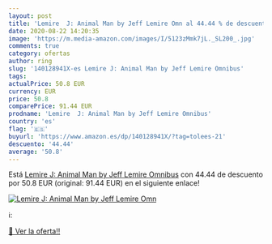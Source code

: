 ```yaml
---
layout: post
title: 'Lemire  J: Animal Man by Jeff Lemire Omn al 44.44 % de descuento'
date: 2020-08-22 14:20:35
image: 'https://m.media-amazon.com/images/I/5123zMmk7jL._SL200_.jpg'
comments: true
category: ofertas
author: ring
slug: '140128941X-es Lemire J: Animal Man by Jeff Lemire Omnibus'
tags: 
actualPrice: 50.8 EUR
currency: EUR
price: 50.8
comparePrice: 91.44 EUR
prodname: 'Lemire  J: Animal Man by Jeff Lemire Omnibus'
country: 'es'
flag: '🇪🇸'
buyurl: 'https://www.amazon.es/dp/140128941X/?tag=tolees-21'
descuento: '44.44'
average: '50.8'
---
```


Está [Lemire  J: Animal Man by Jeff Lemire Omnibus](https://www.amazon.es/dp/140128941X/?tag=tolees-21) con 44.44 de descuento por 50.8 EUR (original: 91.44 EUR) en el siguiente enlace!

[![Lemire  J: Animal Man by Jeff Lemire Omn](https://m.media-amazon.com/images/I/5123zMmk7jL._SL200_.jpg)](https://www.amazon.es/dp/140128941X/?tag=tolees-21)

ℹ️:


[🛒 Ver la oferta!!](https://www.amazon.es/dp/140128941X/?tag=tolees-21)
